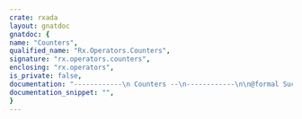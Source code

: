 ```yaml
---
crate: rxada
layout: gnatdoc
gnatdoc: {
name: "Counters",
qualified_name: "Rx.Operators.Counters",
signature: "rx.operators.counters",
enclosing: "rx.operators",
is_private: false,
documentation: "------------\n Counters --\n------------\n\n@formal Succ\n@formal Default_Initial_Count",
documentation_snippet: "",
}
---
```

